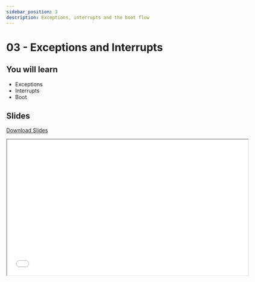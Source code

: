 ```yaml
---
sidebar_position: 3
description: Exceptions, interrupts and the boot flow
---
```


# 03 - Exceptions and Interrupts

## You will learn

- Exceptions
- Interrupts
- Boot

## Slides

[Download Slides](/slides/fils_en/03/ma-03.pdf)

<iframe src="/slides/fils_en/03" width="640" height="360"></iframe>

